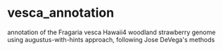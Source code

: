 vesca_annotation
================

annotation of the Fragaria vesca Hawaii4 woodland strawberry genome using augustus-with-hints approach, following Jose DeVega's methods
